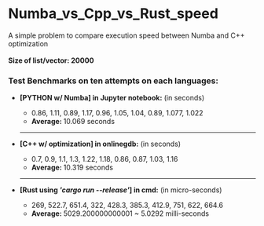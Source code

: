 # Numba_vs_Cpp_vs_Rust_speed
A simple problem to compare execution speed between Numba and C++ optimization <br><br>
<strong>Size of list/vector: 20000</strong>
<p>
  <h3>Test Benchmarks on ten attempts on each languages:</h3>
  <ul>
  <li><strong>[PYTHON w/ Numba] in Jupyter notebook:</strong> (in seconds)</li>
  <ul>
    <li>0.86, 1.11, 0.89, 1.17, 0.96, 1.05, 1.04, 0.89, 1.077, 1.022</li>
    <li><strong>Average: </strong>10.069 seconds</li>
  </ul>
  <hr>
  <li><strong>[C++ w/ optimization] in onlinegdb:</strong> (in seconds)</li>
  <ul>
    <li>0.7, 0.9, 1.1, 1.3, 1.22, 1.18, 0.86, 0.87, 1.03, 1.16</li>
    <li><strong>Average: </strong>10.319 seconds</li>
  </ul>
  <hr>
  <li><strong>[Rust using <i>'cargo run --release'</i>] in cmd:</strong> (in micro-seconds)</li>
  <ul>
    <li>269, 522.7, 651.4, 322, 428.3, 385.3, 412.9, 751, 622, 664.6</li>
    <li><strong>Average: </strong>5029.200000000001 ~ 5.0292 milli-seconds</li>
  </ul>
  </ul>
</p>
